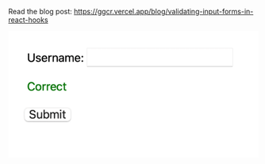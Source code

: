 Read the blog post: https://ggcr.vercel.app/blog/validating-input-forms-in-react-hooks

![](https://github.com/ggcr/validate-input-reacthooks/blob/master/public/demo.gif)
